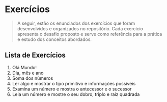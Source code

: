 # Exercícios

> A seguir, estão os enunciados dos exercícios que foram desenvolvidos e organizados no repositório. Cada exercício apresenta o desafio proposto e serve como referência para a prática e estudo dos conceitos abordados.

## Lista de Exercícios

1. Olá Mundo!
2. Dia, mês e ano
3. Soma dos números
4. Ler algo e mostrar o tipo primitivo e informações possíveis
5. Examina um número e mostra o antecessor e o sucessor
6. Leia um número e mostre o seu dobro, triplo e raiz quadrada
